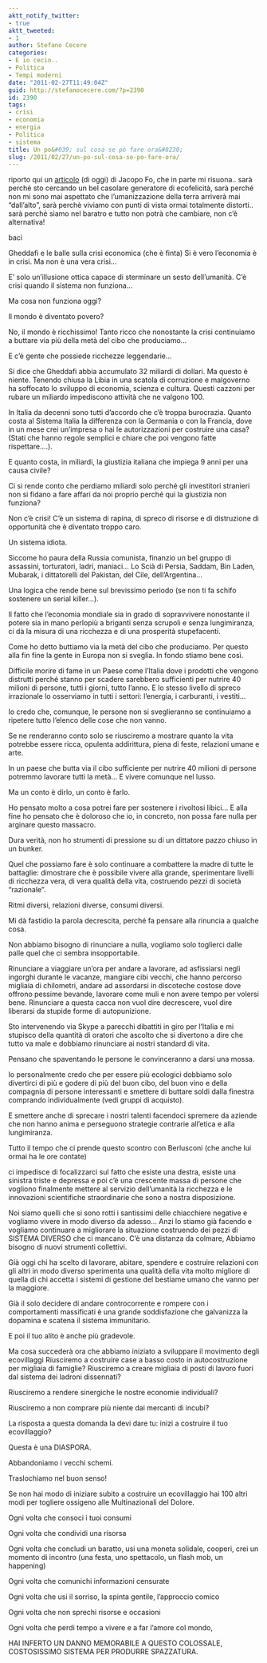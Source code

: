 ```yaml
---
aktt_notify_twitter:
- true
aktt_tweeted:
- 1
author: Stefano Cecere
categories:
- E io cecio..
- Politica
- Tempi moderni
date: "2011-02-27T11:49:04Z"
guid: http://stefanocecere.com/?p=2390
id: 2390
tags:
- crisi
- economia
- energia
- Politica
- sistema
title: Un po&#039; sul cosa se pò fare ora&#8230;
slug: /2011/02/27/un-po-sul-cosa-se-po-fare-ora/
---
```


riporto qui un [articolo](http://www.jacopofo.com/gheddafi-balle-crisi-economica-sistema-burocrazia-ecovillaggi-gruppi-acquisto) (di oggi) di Jacopo Fo, che in parte mi risuona.. sarà perché sto cercando un bel casolare generatore di ecofelicità, sarà perché non mi sono mai aspettato che l&#8217;umanizzazione della terra arriverà mai &#8220;dall&#8217;alto&#8221;, sarà perchè viviamo con punti di vista ormai totalmente distorti.. sarà perché siamo nel baratro e tutto non potrà che cambiare, non c&#8217;è alternativa!
  
baci

Gheddafi e le balle sulla crisi economica (che è finta) Si è vero l’economia è in crisi. Ma non è una vera crisi…
  
E’ solo un’illusione ottica capace di sterminare un sesto dell’umanità. C’è crisi quando il sistema non funziona…
  
Ma cosa non funziona oggi?
  
Il mondo è diventato povero?
  
No, il mondo è ricchissimo! Tanto ricco che nonostante la crisi continuiamo a buttare via più della metà del cibo che produciamo…
  
E c’è gente che possiede ricchezze leggendarie…
  
Si dice che Gheddafi abbia accumulato 32 miliardi di dollari. Ma questo è niente. Tenendo chiusa la Libia in una scatola di corruzione e malgoverno ha soffocato lo sviluppo di economia, scienza e cultura. Questi cazzoni per rubare un miliardo impediscono attività che ne valgono 100.
  
In Italia da decenni sono tutti d’accordo che c’è troppa burocrazia. Quanto costa al Sistema Italia la differenza con la Germania o con la Francia, dove in un mese crei un’impresa o hai le autorizzazioni per costruire una casa? (Stati che hanno regole semplici e chiare che poi vengono fatte rispettare….).
  
E quanto costa, in miliardi, la giustizia italiana che impiega 9 anni per una causa civile?
  
Ci si rende conto che perdiamo miliardi solo perché gli investitori stranieri non si fidano a fare affari da noi proprio perché qui la giustizia non funziona?
  
Non c’è crisi! C’è un sistema di rapina, di spreco di risorse e di distruzione di opportunità che è diventato troppo caro.
  
Un sistema idiota.
  
Siccome ho paura della Russia comunista, finanzio un bel gruppo di assassini, torturatori, ladri, maniaci… Lo Scià di Persia, Saddam, Bin Laden, Mubarak, i dittatorelli del Pakistan, del Cile, dell’Argentina…
  
Una logica che rende bene sul brevissimo periodo (se non ti fa schifo sostenere un serial killer…).
  
Il fatto che l’economia mondiale sia in grado di sopravvivere nonostante il potere sia in mano perlopiù a briganti senza scrupoli e senza lungimiranza, ci dà la misura di una ricchezza e di una prosperità stupefacenti.
  
Come ho detto buttiamo via la metà del cibo che produciamo. Per questo alla fin fine la gente in Europa non si sveglia. In fondo stiamo bene così.
  
Difficile morire di fame in un Paese come l’Italia dove i prodotti che vengono distrutti perché stanno per scadere sarebbero sufficienti per nutrire 40 milioni di persone, tutti i giorni, tutto l’anno. E lo stesso livello di spreco irrazionale lo osserviamo in tutti i settori: l’energia, i carburanti, i vestiti…
  
Io credo che, comunque, le persone non si sveglieranno se continuiamo a ripetere tutto l’elenco delle cose che non vanno.
  
Se ne renderanno conto solo se riusciremo a mostrare quanto la vita potrebbe essere ricca, opulenta addirittura, piena di feste, relazioni umane e arte.
  
In un paese che butta via il cibo sufficiente per nutrire 40 milioni di persone potremmo lavorare tutti la metà… E vivere comunque nel lusso.
  
Ma un conto è dirlo, un conto è farlo.
  
Ho pensato molto a cosa potrei fare per sostenere i rivoltosi libici… E alla fine ho pensato che è doloroso che io, in concreto, non possa fare nulla per arginare questo massacro.
  
Dura verità, non ho strumenti di pressione su di un dittatore pazzo chiuso in un bunker.
  
Quel che possiamo fare è solo continuare a combattere la madre di tutte le battaglie: dimostrare che è possibile vivere alla grande, sperimentare livelli di ricchezza vera, di vera qualità della vita, costruendo pezzi di società “razionale”.
  
Ritmi diversi, relazioni diverse, consumi diversi.
  
Mi dà fastidio la parola decrescita, perché fa pensare alla rinuncia a qualche cosa.
  
Non abbiamo bisogno di rinunciare a nulla, vogliamo solo toglierci dalle palle quel che ci sembra insopportabile.
  
Rinunciare a viaggiare un’ora per andare a lavorare, ad asfissiarsi negli ingorghi durante le vacanze, mangiare cibi vecchi, che hanno percorso migliaia di chilometri, andare ad assordarsi in discoteche costose dove offrono pessime bevande, lavorare come muli e non avere tempo per volersi bene. Rinunciare a questa cacca non vuol dire decrescere, vuol dire liberarsi da stupide forme di autopunizione.
  
Sto intervenendo via Skype a parecchi dibattiti in giro per l’Italia e mi stupisco della quantità di oratori che ascolto che si divertono a dire che tutto va male e dobbiamo rinunciare ai nostri standard di vita.
  
Pensano che spaventando le persone le convinceranno a darsi una mossa.
  
Io personalmente credo che per essere più ecologici dobbiamo solo divertirci di più e godere di più del buon cibo, del buon vino e della compagnia di persone interessanti e smettere di buttare soldi dalla finestra comprando individualmente (vedi gruppi di acquisto).
  
E smettere anche di sprecare i nostri talenti facendoci spremere da aziende che non hanno anima e perseguono strategie contrarie all’etica e alla lungimiranza.
  
Tutto il tempo che ci prende questo scontro con Berlusconi (che anche lui ormai ha le ore contate)
  
ci impedisce di focalizzarci sul fatto che esiste una destra, esiste una sinistra triste e depressa e poi c’è una crescente massa di persone che vogliono finalmente mettere al servizio dell’umanità la ricchezza e le innovazioni scientifiche straordinarie che sono a nostra disposizione.
  
Noi siamo quelli che si sono rotti i santissimi delle chiacchiere negative e vogliamo vivere in modo diverso da adesso… Anzi lo stiamo già facendo e vogliamo continuare a migliorare la situazione costruendo dei pezzi di SISTEMA DIVERSO che ci mancano. C’è una distanza da colmare, Abbiamo bisogno di nuovi strumenti collettivi.
  
Già oggi chi ha scelto di lavorare, abitare, spendere e costruire relazioni con gli altri in modo diverso sperimenta una qualità della vita molto migliore di quella di chi accetta i sistemi di gestione del bestiame umano che vanno per la maggiore.
  
Già il solo decidere di andare controcorrente e rompere con i comportamenti massificati è una grande soddisfazione che galvanizza la dopamina e scatena il sistema immunitario.
  
E poi il tuo alito è anche più gradevole.
  
Ma cosa succederà ora che abbiamo iniziato a sviluppare il movimento degli ecovillaggi Riusciremo a costruire case a basso costo in autocostruzione per migliaia di famiglie? Riusciremo a creare migliaia di posti di lavoro fuori dal sistema dei ladroni dissennati?
  
Riusciremo a rendere sinergiche le nostre economie individuali?
  
Riusciremo a non comprare più niente dai mercanti di incubi?
  
La risposta a questa domanda la devi dare tu: inizi a costruire il tuo ecovillaggio?
  
Questa è una DIASPORA.
  
Abbandoniamo i vecchi schemi.
  
Traslochiamo nel buon senso!

Se non hai modo di iniziare subito a costruire un ecovillaggio hai 100 altri modi per togliere ossigeno alle Multinazionali del Dolore.
  
Ogni volta che consoci i tuoi consumi
  
Ogni volta che condividi una risorsa
  
Ogni volta che concludi un baratto, usi una moneta solidale, cooperi, crei un momento di incontro (una festa, uno spettacolo, un flash mob, un happening)
  
Ogni volta che comunichi informazioni censurate
  
Ogni volta che usi il sorriso, la spinta gentile, l’approccio comico
  
Ogni volta che non sprechi risorse e occasioni
  
Ogni volta che perdi tempo a vivere e a far l’amore col mondo,
  
HAI INFERTO UN DANNO MEMORABILE A QUESTO COLOSSALE, COSTOSISSIMO SISTEMA PER PRODURRE SPAZZATURA.